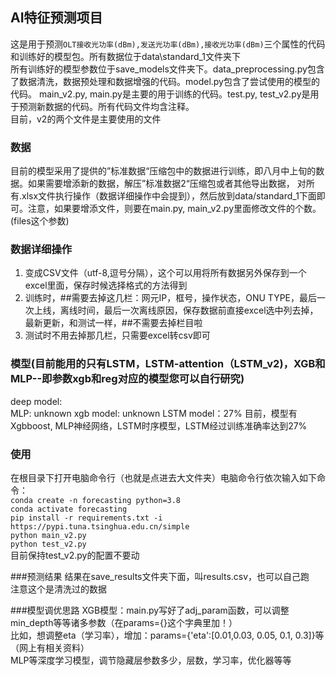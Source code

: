 ## AI特征预测项目
这是用于预测`OLT接收光功率(dBm),发送光功率(dBm),接收光功率(dBm)`三个属性的代码和训练好的模型包。所有数据位于data\standard_1文件夹下  
所有训练好的模型参数位于save_models文件夹下。data_preprocessing.py包含了数据清洗，数据预处理和数据增强的代码。model.py包含了尝试使用的模型的代码。
main_v2.py, main.py是主要的用于训练的代码。test.py, test_v2.py是用于预测新数据的代码。所有代码文件均含注释。  
目前，v2的两个文件是主要使用的文件  

### 数据
目前的模型采用了提供的”标准数据“压缩包中的数据进行训练，即八月中上旬的数据。如果需要增添新的数据，解压”标准数据2“压缩包或者其他导出数据，
对所有.xlsx文件执行操作（数据详细操作中会提到），然后放到data/standard_1下面即可。注意，如果要增添文件，则要在main.py, main_v2.py里面修改文件的个数。(files这个参数)

### 数据详细操作
1. 变成CSV文件（utf-8,逗号分隔），这个可以用将所有数据另外保存到一个excel里面，保存时候选择格式的方法得到  
2. 训练时，##需要去掉这几栏：网元IP，框号，操作状态，ONU TYPE，最后一次上线，离线时间，最后一次离线原因，保存数据前直接excel选中列去掉，
最新更新，和测试一样，##不需要去掉栏目啦  
3. 测试时不用去掉那几栏，只需要excel转csv即可

### 模型(目前能用的只有LSTM，LSTM-attention（LSTM_v2)，XGB和MLP--即参数xgb和reg对应的模型您可以自行研究)
deep model:  
MLP: unknown
xgb model: unknown
LSTM model：27%
目前，模型有Xgbboost, MLP神经网络，LSTM时序模型，LSTM经过训练准确率达到27%

### 使用
在根目录下打开电脑命令行（也就是点进去大文件夹）电脑命令行依次输入如下命令：  
`conda create -n forecasting python=3.8`  
`conda activate forecasting`  
`pip install -r requirements.txt -i https://pypi.tuna.tsinghua.edu.cn/simple`  
`python main_v2.py`  
`python test_v2.py`  
目前保持test_v2.py的配置不要动

###预测结果
结果在save_results文件夹下面，叫results.csv，也可以自己跑  
注意这个是清洗过的数据

###模型调优思路
XGB模型：main.py写好了adj_param函数，可以调整min_depth等等诸多参数（在params={}这个字典里加！）  
比如，想调整eta（学习率），增加：params={'eta':[0.01,0.03, 0.05, 0.1, 0.3]}等（网上有相关资料）  
MLP等深度学习模型，调节隐藏层参数多少，层数，学习率，优化器等等
